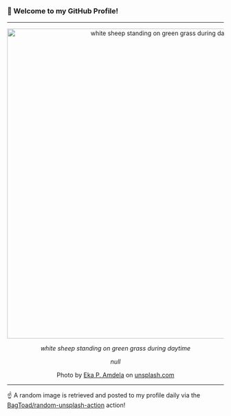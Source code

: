 ### 👋 Welcome to my GitHub Profile!

----

<div align="center">
  <img width="720" src="https://images.unsplash.com/photo-1618201795259-6af67369023f?crop=entropy&cs=tinysrgb&fit=max&fm=jpg&ixid=M3w1NTI0OTR8MHwxfHJhbmRvbXx8fHx8fHx8fDE3NjAwNzY5MzJ8&ixlib=rb-4.1.0&q=80&w=1080" alt="white sheep standing on green grass during daytime">
  
  <em>white sheep standing on green grass during daytime</em>
  
  <em>null</em>
  
  Photo by [Eka P. Amdela](null) on [unsplash.com](https://unsplash.com/)
</div>

----

☝️ A random image is retrieved and posted to my profile daily via the [BagToad/random-unsplash-action](https://github.com/BagToad/random-unsplash-action) action!
